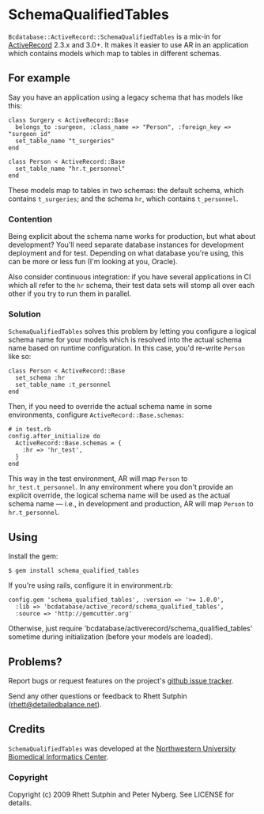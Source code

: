 SchemaQualifiedTables
=====================

`Bcdatabase::ActiveRecord::SchemaQualifiedTables` is a mix-in for [ActiveRecord][] 2.3.x and 3.0+.  It makes it easier to use AR in an application which contains models which map to tables in different schemas.

[ActiveRecord]: http://api.rubyonrails.org/files/vendor/rails/activerecord/README.html

For example
-----------

Say you have an application using a legacy schema that has models like this:

    class Surgery < ActiveRecord::Base
      belongs_to :surgeon, :class_name => "Person", :foreign_key => "surgeon_id"
      set_table_name "t_surgeries"
    end

    class Person < ActiveRecord::Base
      set_table_name "hr.t_personnel"
    end

These models map to tables in two schemas: the default schema, which contains `t_surgeries`; and the schema `hr`, which contains `t_personnel`.  

### Contention

Being explicit about the schema name works for production, but what about development?  You'll need separate database instances for development deployment and for test.  Depending on what database you're using, this can be more or less fun (I'm looking at you, Oracle).

Also consider continuous integration:  if you have several applications in CI which all refer to the `hr` schema, their test data sets will stomp all over each other if you try to run them in parallel.

### Solution

`SchemaQualifiedTables` solves this problem by letting you configure a logical schema name for your models which is resolved into the actual schema name based on runtime configuration.  In this case, you'd re-write `Person` like so:

    class Person < ActiveRecord::Base
      set_schema :hr
      set_table_name :t_personnel
    end

Then, if you need to override the actual schema name in some environments, configure `ActiveRecord::Base.schemas`:

    # in test.rb
    config.after_initialize do
      ActiveRecord::Base.schemas = {
        :hr => 'hr_test',
      }
    end

This way in the test environment, AR will map `Person` to `hr_test.t_personnel`.  In any environment where you don't provide an explicit override, the logical schema name will be used as the actual schema name &mdash; i.e., in development and production, AR will map `Person` to `hr.t_personnel`.

Using
-----

Install the gem:

    $ gem install schema_qualified_tables

If you're using rails, configure it in environment.rb:

    config.gem 'schema_qualified_tables', :version => '>= 1.0.0',
      :lib => 'bcdatabase/active_record/schema_qualified_tables',
      :source => 'http://gemcutter.org'

Otherwise, just require 'bcdatabase/activerecord/schema_qualified_tables' sometime during initialization (before your models are loaded).

Problems?
---------

Report bugs or request features on the project's [github issue tracker][issues].

Send any other questions or feedback to Rhett Sutphin (rhett@detailedbalance.net).  

[issues]: http://github.com/rsutphin/schema_qualified_tables/issues

Credits
-------

`SchemaQualifiedTables` was developed at the [Northwestern University Biomedical Informatics Center][NUBIC].

[NUBIC]: http://www.nucats.northwestern.edu/centers/nubic/index.html

### Copyright

Copyright (c) 2009 Rhett Sutphin and Peter Nyberg. See LICENSE for details.
